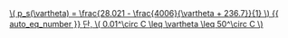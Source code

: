 <a href="/eco2_guide_center/1.%20ECO2%20Logic%20Guide/Hee1_Equation_List.html" class="equation-link" target="_blank" rel="noopener noreferrer">
  \( p_s(\vartheta) = \frac{28.021 - \frac{4006}{\vartheta + 236.7}}{1} \) {{ auto_eq_number }} <span class="note">단, \( 0.01^\circ C \leq \vartheta \leq 50^\circ C \)</span>
</a>
